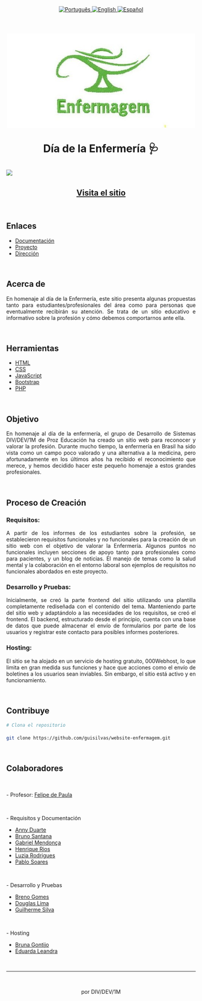 <div align="center">
  <a href="README.md">
    <img src="https://img.shields.io/badge/Language-Portugu%C3%AAs-brightgreen" alt="Português">
  </a>
  <a href="README_en.md">
    <img src="https://img.shields.io/badge/Language-English-blue" alt="English">
  </a>
  <a href="README_sp.md">
    <img src="https://img.shields.io/badge/Language-Espa%C3%B1ol-orange" alt="Español">
  </a>
</div>

<br>

<h1 align="center">
    <img src="./assets/img/lampada-enfermagem.jpg">
    <p style="text-align: center;">Día de la Enfermería 🩺</p>
</h1>

<img src="./assets/img/enfermagem-gif.gif">
<h2 align="center"><a href="https://enfermagemprozeducacao.000webhostapp.com/index.html">Visita el sitio</a></h2>

<br>

<h2>Enlaces</h2>
<ul>
  <li style="text-align: justify;"><a href="https://docs.google.com/document/d/1WuYvjAdWnVU9WSGyuHAWhajazxlNZiMKVlqbwtWjR6Q/edit?usp=sharing">Documentación</a></li>
  <li style="text-align: justify;"><a href="https://github.com/guisilvas/website-enfermagem">Proyecto</a></li>
  <li style="text-align: justify;"><a href="https://enfermagemprozeducacao.000webhostapp.com/index.html">Dirección</a></li>
</ul>

<br>

<h2>Acerca de</h2>
<p style="text-align: justify;">En homenaje al día de la Enfermería, este sitio presenta algunas propuestas tanto para estudiantes/profesionales del área como para personas que eventualmente recibirán su atención. Se trata de un sitio educativo e informativo sobre la profesión y cómo debemos comportarnos ante ella.</p>

<br>

<h2>Herramientas</h2>
<ul>
  <li style="text-align: justify;"><a href="https://www.w3.org/TR/html/">HTML</a></li>
  <li style="text-align: justify;"><a href="https://www.w3.org/TR/html/">CSS</a></li>
  <li style="text-align: justify;"><a href="https://developer.mozilla.org/docs/Web/JavaScript/Guide">JavaScript</a></li>
  <li style="text-align: justify;"><a href="https://getbootstrap.com/">Bootstrap</a></li>
  <li style="text-align: justify;"><a href="https://www.php.net/">PHP</a></li>
</ul>

<br>

<h2>Objetivo</h2>
<p style="text-align: justify;">En homenaje al día de la enfermería, el grupo de Desarrollo de Sistemas DIV/DEV/1M de Proz Educación ha creado un sitio web para reconocer y valorar la profesión. Durante mucho tiempo, la enfermería en Brasil ha sido vista como un campo poco valorado y una alternativa a la medicina, pero afortunadamente en los últimos años ha recibido el reconocimiento que merece, y hemos decidido hacer este pequeño homenaje a estos grandes profesionales.</p>

<br>

<h2>Proceso de Creación</h2>
<h3>Requisitos:</h3>
<p style="text-align: justify;">A partir de los informes de los estudiantes sobre la profesión, se establecieron requisitos funcionales y no funcionales para la creación de un sitio web con el objetivo de valorar la Enfermería. Algunos puntos no funcionales incluyen secciones de apoyo tanto para profesionales como para pacientes, y un blog de noticias. El manejo de temas como la salud mental y la colaboración en el entorno laboral son ejemplos de requisitos no funcionales abordados en este proyecto.</p>

<h3>Desarrollo y Pruebas:</h3>
<p style="text-align: justify;">Inicialmente, se creó la parte frontend del sitio utilizando una plantilla completamente rediseñada con el contenido del tema. Manteniendo parte del sitio web y adaptándolo a las necesidades de los requisitos, se creó el frontend. El backend, estructurado desde el principio, cuenta con una base de datos que puede almacenar el envío de formularios por parte de los usuarios y registrar este contacto para posibles informes posteriores.</p>

<h3>Hosting:</h3>
<p style="text-align: justify;">El sitio se ha alojado en un servicio de hosting gratuito, 000Webhost, lo que limita en gran medida sus funciones y hace que acciones como el envío de boletines a los usuarios sean inviables. Sin embargo, el sitio está activo y en funcionamiento.</p>

<br>

<h2 style="text-align: justify;">Contribuye</h2>

```bash
# Clona el repositorio

git clone https://github.com/guisilvas/website-enfermagem.git

```

<br>

<h2>Colaboradores</h2>

<br>

<p>- Profesor: <a href="#">Felipe de Paula</a></p>

<br>

<p style="text-align: justify;">- Requisitos y Documentación</p>
<ul>
  <li style="text-align: justify;"><a href="https://github.com/Muniz-DuarteAnny">Anny Duarte</a></li>
  <li style="text-align: justify;"><a href="#">Bruno Santana</a></li>
  <li style="text-align: justify;"><a href="https://github.com/Gabriel037">Gabriel Mendonça</a></li>
  <li style="text-align: justify;"><a href="https://github.com/hriquerios">Henrique Rios</a></li>
  <li style="text-align: justify;"><a href="https://github.com/Luziacrdiniz">Luzia Rodrigues</a></li>
  <li style="text-align: justify;"><a href="https://github.com/PabloSoares1572">Pablo Soares</a></li>
</ul>

<br>

<p style="text-align: justify;">- Desarrollo y Pruebas</p>
<ul>
  <li style="text-align: justify;"><a href="https://github.com/brngom3s">Breno Gomes</a></li>
  <li style="text-align: justify;"><a href="https://github.com/DOzinhaha">Douglas Lima</a></li>
  <li style="text-align: justify;"><a href="https://github.com/guisilvas">Guilherme Silva</a></li>
</ul>

<br>

<p style="text-align: justify;">- Hosting</p>
<ul>
  <li style="text-align: justify;"><a href="https://github.com/brunagtmaia">Bruna Gontijo</a></li>
  <li style="text-align: justify;"><a href="https://github.com/DudaLeandra">Eduarda Leandra</a></li>
</ul>

<br>

---

<br>

<p align="center">por DIV/DEV/1M</p>